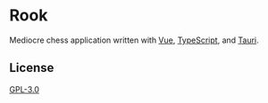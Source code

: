 # Rook

Mediocre chess application written with [Vue](https://vuejs.org/), [TypeScript](https://www.typescriptlang.org/), and [Tauri](https://tauri.app/).

## License

[GPL-3.0](LICENSE)
